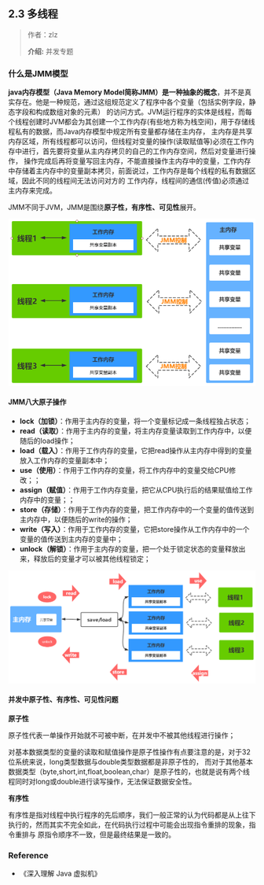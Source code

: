 

## 2.3 多线程

> 作者：zlz
>
> **介绍:** 并发专题

### 什么是JMM模型
**java内存模型（Java Memory Model简称JMM）是一种抽象的概念**，并不是真实存在。他是一种规范，通过这组规范定义了程序中各个变量（包括实例字段，静态字段和构成数组对象的元素）
的访问方式。JVM运行程序的实体是线程，而每个线程创建时JVM都会为其创建一个工作内存(有些地方称为栈空间)，用于存储线程私有的数据，而Java内存模型中规定所有变量都存储在主内存，
主内存是共享内存区域，所有线程都可以访问，但线程对变量的操作(读取赋值等)必须在工作内存中进行，首先要将变量从主内存拷贝的自己的工作内存空间，然后对变量进行操作，
操作完成后再将变量写回主内存，不能直接操作主内存中的变量，工作内存中存储着主内存中的变量副本拷贝，前面说过，工作内存是每个线程的私有数据区域，因此不同的线程间无法访问对方的
工作内存，线程间的通信(传值)必须通过主内存来完成。

JMM不同于JVM，JMM是围绕**原子性，有序性、可见性**展开。

![JMM模型](../resource/images/并发/jmm模型.png ':size=60%')

#### JMM八大原子操作

- **lock（加锁）**：作用于主内存的变量，将一个变量标记成一条线程独占状态；
- **read（读取）**：作用于主内存的变量，将主内存变量读取到工作内存中，以便随后的load操作；
- **load（载入）**：作用于工作内存的变量，它把read操作从主内存中得到的变量放入工作内存的变量副本中；
- **use（使用）**：作用于工作内存的变量，将工作内存中的变量交给CPU修改；；
- **assign（赋值）**：作用于工作内存变量，把它从CPU执行后的结果赋值给工作内存中的变量；；
- **store（存储）**：作用于工作内存的变量，把工作内存中的一个变量的值传送到主内存中，以便随后的write的操作；
- **write（写入）**：作用于工作内存的变量，它把store操作从工作内存中的一个变量的值传送到主内存的变量中；
- **unlock（解锁）**：作用于主内存的变量，把一个处于锁定状态的变量释放出来，释放后的变量才可以被其他线程锁定；

![八大原子操作](../resource/images/并发/八大原子操作.png ':size=60%')

#### 并发中原子性、有序性、可见性问题

**原子性**

原子性代表一单操作开始就不可被中断，在并发中不被其他线程进行操作；

对基本数据类型的变量的读取和赋值操作是原子性操作有点要注意的是，对于32位系统来说，long类型数据与double类型数据都是非原子性的，
而对于其他基本数据类型（byte,short,int,float,boolean,char）是原子性的，也就是说有两个线程同时对long或double进行读写操作，无法保证数据安全性。

**有序性**

有序性是指对线程中执行程序的先后顺序，我们一般正常的认为代码都是从上往下执行的，然而其实不完全如此，在代码执行过程中可能会出现指令重排的现象，指令重排与
原指令顺序不一致，但是最终结果是一致的。

### Reference

- 《深入理解 Java 虚拟机》


